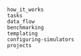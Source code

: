 ```{include} Home.md
```

```{toctree}
how_it_works
tasks
data_flow
benchmarking
templating
configuring-simulators
projects
```
